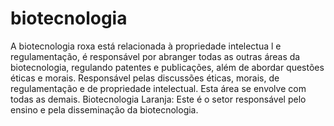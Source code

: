 # biotecnologia
A biotecnologia roxa está relacionada à propriedade intelectua
l e regulamentação, é responsável por abranger todas as outras áreas da biotecnologia, regulando patentes e publicações, além de abordar questões éticas e morais.
 Responsável pelas discussões éticas, morais, de regulamentação e de propriedade intelectual. Esta área se envolve com todas as demais. Biotecnologia Laranja: Este é o setor responsável pelo ensino e pela disseminação da biotecnologia.
